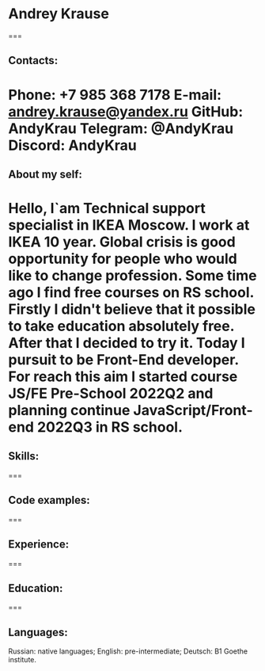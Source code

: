 # Andrey Krause
===
## Contacts:
**Phone:** +7 985 368 7178
**E-mail:** andrey.krause@yandex.ru
**GitHub:** AndyKrau
**Telegram:** @AndyKrau
**Discord:** AndyKrau
===
## About my self:
Hello, I`am Technical support specialist in IKEA Moscow. I work at IKEA 10 year. Global crisis is good opportunity for people who would like to change profession.
Some time ago I find free courses on RS school. Firstly I didn't believe that it possible to take education absolutely free. After that I decided to try it.
Today I pursuit to be Front-End developer. For reach this aim I started course JS/FE Pre-School 2022Q2 and planning continue JavaScript/Front-end 2022Q3 in RS school.
===
## Skills:

===
## Code examples:

===
## Experience:

===
## Education:

===
## Languages:
Russian: native languages;
English: pre-intermediate;
Deutsch: B1 Goethe institute.